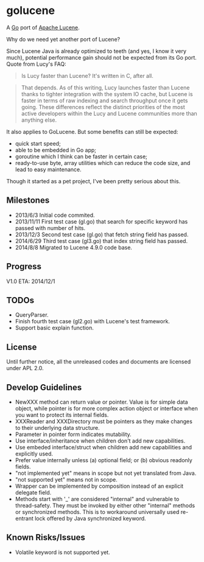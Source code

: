 golucene
========

A [Go](http://golang.org) port of [Apache Lucene](http://lucene.apache.org).

Why do we need yet another port of Lucene?

Since Lucene Java is already optimized to teeth (and yes, I know it very much), potential performance gain should not be expected from its Go port. Quote from Lucy's FAQ:

>Is Lucy faster than Lucene? It's written in C, after all.

>That depends. As of this writing, Lucy launches faster than Lucene thanks to tighter integration with the system IO cache, but Lucene is faster in terms of raw indexing and search throughput once it gets going. These differences reflect the distinct priorities of the most active developers within the Lucy and Lucene communities more than anything else.

It also applies to GoLucene. But some benefits can still be expected:
- quick start speed;
- able to be embedded in Go app;
- goroutine which I think can be faster in certain case;
- ready-to-use byte, array utilities which can reduce the code size, and lead to easy maintenance.

Though it started as a pet project, I've been pretty serious about this.

Milestones
----------
- 2013/6/3    Initial code commited.
- 2013/11/11  First test case (gl.go) that search for specific keyword has passed with number of hits.
- 2013/12/3   Second test case (gl.go) that fetch string field has passed.
- 2014/6/29		Third test case (gl3.go) that index string field has passed.
- 2014/8/8    Migrated to Lucene 4.9.0 code base.

Progress
--------
V1.0 ETA: 2014/12/1

TODOs
-----
- QueryParser.
- Finish fourth test case (gl2.go) with Lucene's test framework.
- Support basic explain function.

License
-------

Until further notice, all the unreleased codes and documents are licensed under APL 2.0.

Develop Guidelines
------------------

- NewXXX method can return value or pointer. Value is for simple data object, while pointer is for more complex action object or interface when you want to protect its internal fields.
- XXXReader and XXXDirectory must be pointers as they make changes to their underlying data structure.
- Parameter in pointer form indicates mutability.
- Use interface/inheritance when children don't add new capabilities.
- Use embeded interface/struct when children add new capabilities and explicitly used.
- Prefer value internally unless (a) optional field; or (b) obvious readonly fields.
- "not implemented yet" means in scope but not yet translated from Java.
- "not supported yet" means not in scope.
- Wrapper can be implemented by composition instead of an explicit delegate field.
- Methods start with '_' are considered "internal" and vulnerable to thread-safety. They must be invoked by either other "internal" methods or synchronized methods. This is to workaround universally used re-entrant lock offered by Java synchronized keyword.

Known Risks/Issues
------------------
- Volatile keyword is not supported yet.
